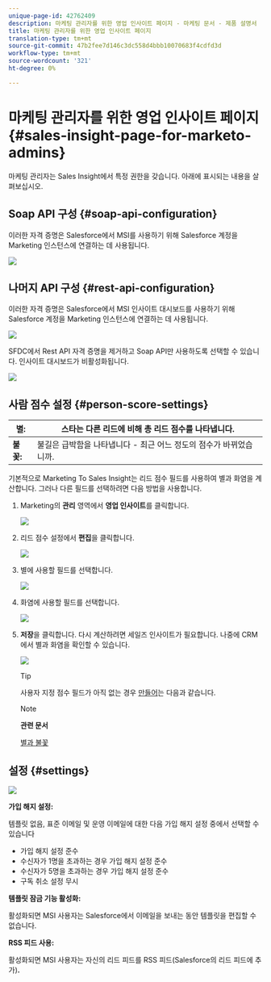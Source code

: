 ```yaml
---
unique-page-id: 42762409
description: 마케팅 관리자를 위한 영업 인사이트 페이지 - 마케팅 문서 - 제품 설명서
title: 마케팅 관리자를 위한 영업 인사이트 페이지
translation-type: tm+mt
source-git-commit: 47b2fee7d146c3dc558d4bbb10070683f4cdfd3d
workflow-type: tm+mt
source-wordcount: '321'
ht-degree: 0%

---
```



# 마케팅 관리자를 위한 영업 인사이트 페이지 {#sales-insight-page-for-marketo-admins}

마케팅 관리자는 Sales Insight에서 특정 권한을 갖습니다. 아래에 표시되는 내용을 살펴보십시오.

## Soap API 구성 {#soap-api-configuration}

이러한 자격 증명은 Salesforce에서 MSI를 사용하기 위해 Salesforce 계정을 Marketing 인스턴스에 연결하는 데 사용됩니다.

![](assets/one-1.png)

## 나머지 API 구성 {#rest-api-configuration}

이러한 자격 증명은 Salesforce에서 MSI 인사이트 대시보드를 사용하기 위해 Salesforce 계정을 Marketing 인스턴스에 연결하는 데 사용됩니다.

![](assets/two-1.png)

SFDC에서 Rest API 자격 증명을 제거하고 Soap API만 사용하도록 선택할 수 있습니다. 인사이트 대시보드가 비활성화됩니다.

![](assets/three-1.png)

## 사람 점수 설정 {#person-score-settings}

| **별:** | 스타는 다른 리드에 비해 총 리드 점수를 나타냅니다. |
|---|---|
| **불꽃:** | 불길은 급박함을 나타냅니다 - 최근 어느 정도의 점수가 바뀌었습니까. |

기본적으로 Marketing To Sales Insight는 리드 점수 필드를 사용하여 별과 화염을 계산합니다. 그러나 다른 필드를 선택하려면 다음 방법을 사용합니다.

1. Marketing의 **관리** 영역에서 **영업 인사이트**&#x200B;를 클릭합니다.

   ![](assets/four.png)

1. 리드 점수 설정에서 **편집**&#x200B;을 클릭합니다.

   ![](assets/five.png)

1. 별에 사용할 필드를 선택합니다.

   ![](assets/six.png)

1. 화염에 사용할 필드를 선택합니다.

   ![](assets/seven.png)

1. **저장**&#x200B;을 클릭합니다. 다시 계산하려면 세일즈 인사이트가 필요합니다. 나중에 CRM에서 별과 화염을 확인할 수 있습니다.

   ![](assets/eight.png)

   >[!TIP]
   >
   >사용자 지정 점수 필드가 아직 없는 경우 [만들어](http://docs.marketo.com/x/3wMk)는 다음과 같습니다.

   >[!NOTE]
   >
   >**관련 문서**
   >
   >
   >[별과 불꽃](http://docs.marketo.com/x/qgU6Ag)

## 설정 {#settings}

![](assets/nine.png)

**가입 해지 설정:**

템플릿 없음, 표준 이메일 및 운영 이메일에 대한 다음 가입 해지 설정 중에서 선택할 수 있습니다

* 가입 해지 설정 준수
* 수신자가 1명을 초과하는 경우 가입 해지 설정 준수
* 수신자가 5명을 초과하는 경우 가입 해지 설정 준수
* 구독 취소 설정 무시

**템플릿 잠금 기능 활성화:**

활성화되면 MSI 사용자는 Salesforce에서 이메일을 보내는 동안 템플릿을 편집할 수 없습니다.

**RSS 피드 사용:**

활성화되면 MSI 사용자는 자신의 리드 피드를 RSS 피드(Salesforce의 리드 피드에 추가)**.**

